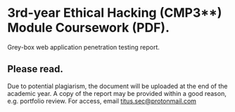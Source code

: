 # 3rd-year Ethical Hacking (CMP3**) Module Coursework (PDF).
Grey-box web application penetration testing report.

## Please read.
Due to potential plagiarism, the document will be uploaded at the end of the academic year. A copy of the report may be provided within a good reason, e.g. portfolio review.
For access, email titus.sec@protonmail.com
